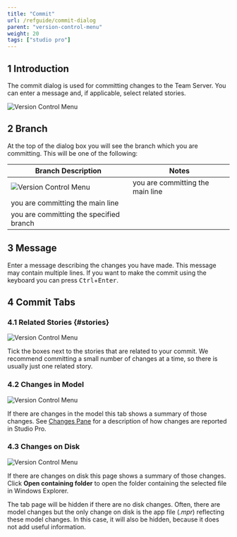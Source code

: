 ```yaml
---
title: "Commit"
url: /refguide/commit-dialog
parent: "version-control-menu"
weight: 20
tags: ["studio pro"]
---
```


## 1 Introduction

The commit dialog is used for committing changes to the Team Server. You can enter a message and, if applicable, select related stories.

![Version Control Menu](/attachments/refguide/modeling/menus/version-control-menu/commit-dialog/commit-dialog-stories.png)

## 2 Branch

At the top of the dialog box you will see the branch which you are committing. This will be one of the following:

| Branch Description | Notes |
| --- | --- |
| ![Version Control Menu](/attachments/refguide/modeling/menus/version-control-menu/commit-dialog/commit-main.png) |  you are committing the main line |
 |  you are committing the main line || ![Version Control Menu](/attachments/refguide/modeling/menus/version-control-menu/commit-dialog/commit-branch.png) |  you are committing the specified branch |
 |  you are committing the specified branch |
## 3 Message

Enter a message describing the changes you have made. This message may contain multiple lines. If you want to make the commit using the keyboard you can press <kbd>Ctrl</kbd>+<kbd>Enter</kbd>.

## 4 Commit Tabs

### 4.1 Related Stories {#stories}

![Version Control Menu](/attachments/refguide/modeling/menus/version-control-menu/commit-dialog/commit-dialog-stories.png)

Tick the boxes next to the stories that are related to your commit. We recommend committing a small number of changes at a time, so there is usually just one related story.

### 4.2 Changes in Model

![Version Control Menu](/attachments/refguide/modeling/menus/version-control-menu/commit-dialog/commit-dialog-model-changes.png)

If there are changes in the model this tab shows a summary of those changes. See [Changes Pane](changes-pane) for a description of how changes are reported in Studio Pro.

### 4.3 Changes on Disk

![Version Control Menu](/attachments/refguide/modeling/menus/version-control-menu/commit-dialog/commit-dialog-disk-changes.png)

If there are changes on disk this page shows a summary of those changes. Click **Open containing folder** to open the folder containing the selected file in Windows Explorer.

The tab page will be hidden if there are no disk changes. Often, there are model changes but the only change on disk is the app file (*.mpr*) reflecting these model changes. In this case, it will also be hidden, because it does not add useful information.
